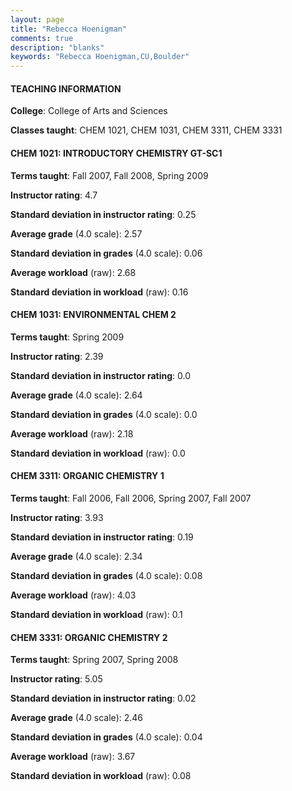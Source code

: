 ```yaml
---
layout: page
title: "Rebecca Hoenigman" 
comments: true
description: "blanks"
keywords: "Rebecca Hoenigman,CU,Boulder"
---
```

<head>
<script src="https://ajax.googleapis.com/ajax/libs/jquery/2.1.3/jquery.min.js"></script>
<script src="https://dl.dropboxusercontent.com/s/pc42nxpaw1ea4o9/highcharts.js?dl=0"></script>
<!-- <script src="../assets/js/highcharts.js"></script> -->
<style type="text/css">@font-face {
	font-family: "Bebas Neue";
	src: url(https://www.filehosting.org/file/details/544349/BebasNeue Regular.otf) format("opentype");
	}
	h1.Bebas { 
		font-family: "Bebas Neue", Verdana, Tahoma;
	}
</style>
</head>
	   
#### TEACHING INFORMATION

**College**: College of Arts and Sciences

**Classes taught**: CHEM 1021, CHEM 1031, CHEM 3311, CHEM 3331

#### CHEM 1021: INTRODUCTORY CHEMISTRY GT-SC1

**Terms taught**: Fall 2007, Fall 2008, Spring 2009

**Instructor rating**: 4.7

**Standard deviation in instructor rating**: 0.25

**Average grade** (4.0 scale): 2.57

**Standard deviation in grades** (4.0 scale): 0.06

**Average workload** (raw): 2.68

**Standard deviation in workload** (raw): 0.16

#### CHEM 1031: ENVIRONMENTAL CHEM 2

**Terms taught**: Spring 2009

**Instructor rating**: 2.39

**Standard deviation in instructor rating**: 0.0

**Average grade** (4.0 scale): 2.64

**Standard deviation in grades** (4.0 scale): 0.0

**Average workload** (raw): 2.18

**Standard deviation in workload** (raw): 0.0

#### CHEM 3311: ORGANIC CHEMISTRY 1

**Terms taught**: Fall 2006, Fall 2006, Spring 2007, Fall 2007

**Instructor rating**: 3.93

**Standard deviation in instructor rating**: 0.19

**Average grade** (4.0 scale): 2.34

**Standard deviation in grades** (4.0 scale): 0.08

**Average workload** (raw): 4.03

**Standard deviation in workload** (raw): 0.1

#### CHEM 3331: ORGANIC CHEMISTRY 2

**Terms taught**: Spring 2007, Spring 2008

**Instructor rating**: 5.05

**Standard deviation in instructor rating**: 0.02

**Average grade** (4.0 scale): 2.46

**Standard deviation in grades** (4.0 scale): 0.04

**Average workload** (raw): 3.67

**Standard deviation in workload** (raw): 0.08

